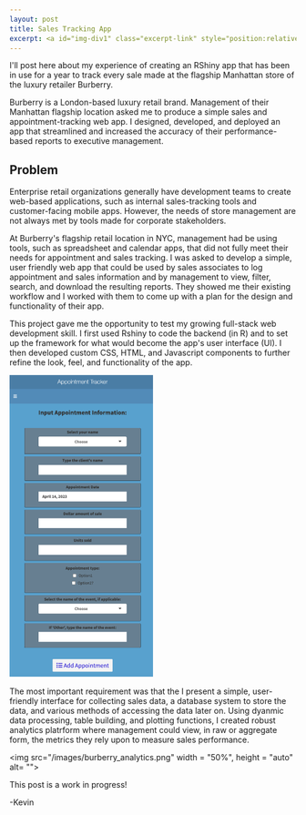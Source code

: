 ```yaml
---
layout: post
title: Sales Tracking App
excerpt: <a id="img-div1" class="excerpt-link" style="position:relative" href="https://kevinrosenfield.com/burberry-point-of-sale-app/"><img src="/images/burberry.png" width = "50%", height = "auto" alt= ""><div id="img-box1" class="img-box">Read More</div></a>
---
```

<div style="text-align: left">

<p>
I'll post here about my experience of creating an RShiny app that has been in use for a year to track every sale made at the flagship Manhattan store of the luxury retailer Burberry.
</p>

<p>
Burberry is a London-based luxury retail brand. Management of their Manhattan flagship location asked me to produce a simple sales and appointment-tracking web app. I designed, developed, and deployed an app that streamlined and increased the accuracy of their performance-based reports to executive management.
</p>

<h2>Problem</h2>
<p>
Enterprise retail organizations generally have development teams to create web-based applications, such as internal sales-tracking tools and customer-facing mobile apps. However, the needs of store management are not always met by tools made for corporate stakeholders.

At Burberry's flagship retail location in NYC, management had be using tools, such as spreadsheet and calendar apps, that did not fully meet their needs for appointment and sales tracking. I was asked to develop a simple, user friendly web app that could be used by sales associates to log appointment and sales information and by management to view, filter, search, and download the resulting reports. They showed me their existing workflow and I worked with them to come up with a plan for the design and functionality of their app.
</p>

<p>
This project gave me the opportunity to test my growing full-stack web development skill. I first used Rshiny to code the backend (in R) and to set up the framework for what would become the app's user interface (UI). I then developed custom CSS, HTML, and Javascript components to further refine the look, feel, and functionality of the app.
</p>
<img src="/images/burberry_ui.png" width = "50%", height = "auto" alt= "">

<p>
The most important requirement was that the I present a simple, user-friendly interface for collecting sales data, a database system to store the data, and various methods of accessing the data later on. Using dyanmic data processing, table building, and plotting functions, I created robust analytics platrform where management could view, in raw or aggregate form, the metrics they rely upon to measure sales performance.
</p>

<img src="/images/burberry_analytics.png" width = "50%", height = "auto" alt= "">

<p>
This post is a work in progress!
</p>

<p>
-Kevin
</p>
</div>